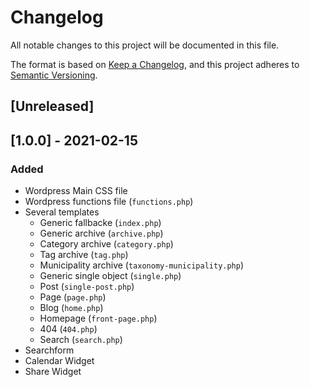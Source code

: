 # Changelog
All notable changes to this project will be documented in this file.

The format is based on [Keep a Changelog](https://keepachangelog.com/en/1.0.0/),
and this project adheres to [Semantic Versioning](https://semver.org/spec/v2.0.0.html).

## [Unreleased]

## [1.0.0] - 2021-02-15

### Added

- Wordpress Main CSS file
- Wordpress functions file (`functions.php`)
- Several templates
    - Generic fallbacke (`index.php`)
    - Generic archive (`archive.php`)
    - Category archive (`category.php`)
    - Tag archive (`tag.php`)
    - Municipality archive (`taxonomy-municipality.php`)
    - Generic single object (`single.php`)
    - Post (`single-post.php`)
    - Page (`page.php`)
    - Blog (`home.php`)
    - Homepage (`front-page.php`)
    - 404 (`404.php`)
    - Search (`search.php`)
- Searchform
- Calendar Widget
- Share Widget